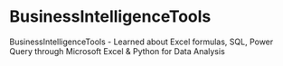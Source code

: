 # BusinessIntelligenceTools
BusinessIntelligenceTools - Learned about Excel formulas, SQL, Power Query through Microsoft Excel & Python for Data Analysis
